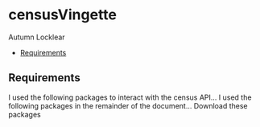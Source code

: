 censusVingette
================
Autumn Locklear

-   [Requirements](#requirements)

## Requirements

I used the following packages to interact with the census API… I used
the following packages in the remainder of the document… Download these
packages

